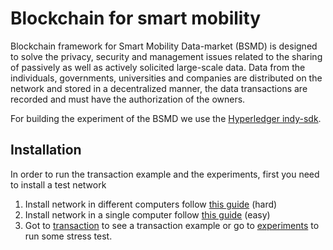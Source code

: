# Blockchain for smart mobility
Blockchain framework for Smart Mobility Data-market (BSMD) is designed to solve the privacy, security and management issues related to the sharing of passively as well as actively solicited large-scale data. Data from the individuals, governments, universities and companies are distributed on the network and stored in a decentralized manner, the data transactions are recorded and must have the authorization of the owners.

For building the experiment of the BSMD we use the [Hyperledger indy-sdk](https://github.com/hyperledger/indy-sdk).

## Installation
In order to run the transaction example and the experiments, first you need to install a test network

1. Install network in different computers follow [this guide](https://github.com/hyperledger/indy-node/blob/master/docs/start-nodes.md#create-a-network-and-start-nodes) (hard)
2. Install network in a single computer follow [this guide](https://github.com/hyperledger/indy-sdk#how-to-start-local-nodes-pool-with-docker) (easy)
3. Got to [transaction](/transaction) to see a transaction example or go to [experiments](/experiments) to run some stress test. 
